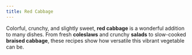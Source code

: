 ```yaml
---
title: Red Cabbage
---
```


Colorful, crunchy, and slightly sweet, **red cabbage** is a wonderful addition to many dishes. From fresh **coleslaws** and crunchy **salads** to slow-cooked **braised cabbage**, these recipes show how versatile this vibrant vegetable can be.
